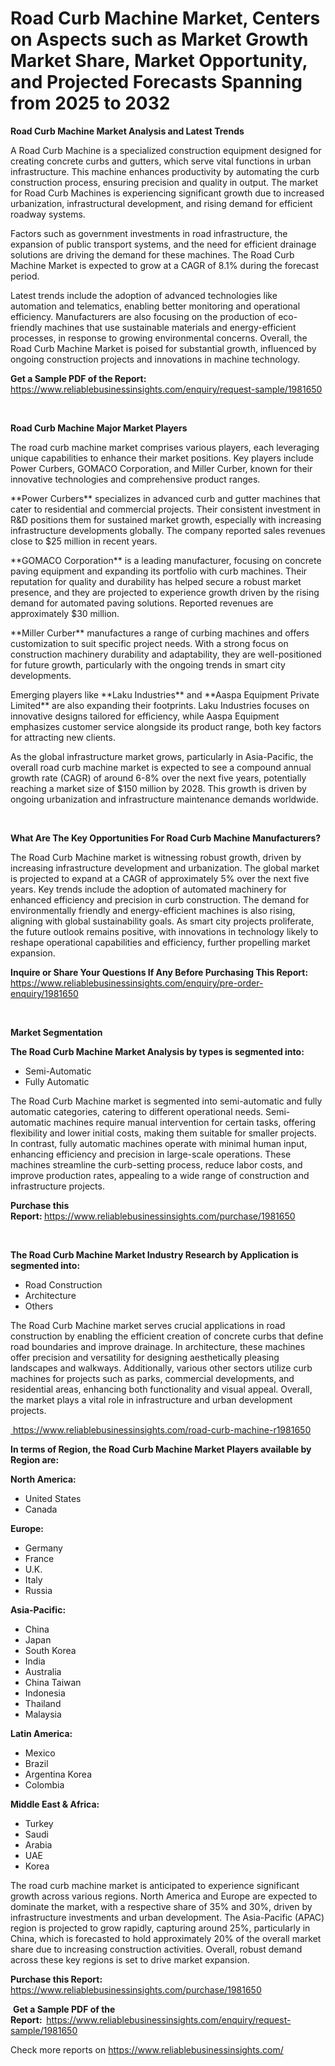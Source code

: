 <p><h1>Road Curb Machine Market, Centers on Aspects such as Market Growth Market Share, Market Opportunity, and Projected Forecasts Spanning from 2025 to 2032</h1></p><p><strong>Road Curb Machine Market Analysis and Latest Trends</strong></p>
<p><p>A Road Curb Machine is a specialized construction equipment designed for creating concrete curbs and gutters, which serve vital functions in urban infrastructure. This machine enhances productivity by automating the curb construction process, ensuring precision and quality in output. The market for Road Curb Machines is experiencing significant growth due to increased urbanization, infrastructural development, and rising demand for efficient roadway systems. </p><p>Factors such as government investments in road infrastructure, the expansion of public transport systems, and the need for efficient drainage solutions are driving the demand for these machines. The Road Curb Machine Market is expected to grow at a CAGR of 8.1% during the forecast period. </p><p>Latest trends include the adoption of advanced technologies like automation and telematics, enabling better monitoring and operational efficiency. Manufacturers are also focusing on the production of eco-friendly machines that use sustainable materials and energy-efficient processes, in response to growing environmental concerns. Overall, the Road Curb Machine Market is poised for substantial growth, influenced by ongoing construction projects and innovations in machine technology.</p></p>
<p><strong>Get a Sample PDF of the Report:&nbsp;</strong> <a href="https://www.reliablebusinessinsights.com/enquiry/request-sample/1981650?utm_campaign=2224&utm_medium=2&utm_source=Github&utm_content=ia&utm_term=20022025&utm_id=road-curb-machine">https://www.reliablebusinessinsights.com/enquiry/request-sample/1981650</a></p>
<p>&nbsp;</p>
<p><strong>Road Curb Machine Major Market Players</strong></p>
<p><p>The road curb machine market comprises various players, each leveraging unique capabilities to enhance their market positions. Key players include Power Curbers, GOMACO Corporation, and Miller Curber, known for their innovative technologies and comprehensive product ranges. </p><p>**Power Curbers** specializes in advanced curb and gutter machines that cater to residential and commercial projects. Their consistent investment in R&D positions them for sustained market growth, especially with increasing infrastructure developments globally. The company reported sales revenues close to $25 million in recent years.</p><p>**GOMACO Corporation** is a leading manufacturer, focusing on concrete paving equipment and expanding its portfolio with curb machines. Their reputation for quality and durability has helped secure a robust market presence, and they are projected to experience growth driven by the rising demand for automated paving solutions. Reported revenues are approximately $30 million.</p><p>**Miller Curber** manufactures a range of curbing machines and offers customization to suit specific project needs. With a strong focus on construction machinery durability and adaptability, they are well-positioned for future growth, particularly with the ongoing trends in smart city developments.</p><p>Emerging players like **Laku Industries** and **Aaspa Equipment Private Limited** are also expanding their footprints. Laku Industries focuses on innovative designs tailored for efficiency, while Aaspa Equipment emphasizes customer service alongside its product range, both key factors for attracting new clients.</p><p>As the global infrastructure market grows, particularly in Asia-Pacific, the overall road curb machine market is expected to see a compound annual growth rate (CAGR) of around 6-8% over the next five years, potentially reaching a market size of $150 million by 2028. This growth is driven by ongoing urbanization and infrastructure maintenance demands worldwide.</p></p>
<p>&nbsp;</p>
<p><strong>What Are The Key Opportunities For Road Curb Machine Manufacturers?</strong></p>
<p><p>The Road Curb Machine market is witnessing robust growth, driven by increasing infrastructure development and urbanization. The global market is projected to expand at a CAGR of approximately 5% over the next five years. Key trends include the adoption of automated machinery for enhanced efficiency and precision in curb construction. The demand for environmentally friendly and energy-efficient machines is also rising, aligning with global sustainability goals. As smart city projects proliferate, the future outlook remains positive, with innovations in technology likely to reshape operational capabilities and efficiency, further propelling market expansion.</p></p>
<p><strong>Inquire or Share Your Questions If Any Before Purchasing This Report:</strong> <a href="https://www.reliablebusinessinsights.com/enquiry/pre-order-enquiry/1981650?utm_campaign=2224&utm_medium=2&utm_source=Github&utm_content=ia&utm_term=20022025&utm_id=road-curb-machine">https://www.reliablebusinessinsights.com/enquiry/pre-order-enquiry/1981650</a></p>
<p>&nbsp;</p>
<p><strong>Market Segmentation</strong></p>
<p><strong>The Road Curb Machine Market Analysis by types is segmented into:</strong></p>
<p><ul><li>Semi-Automatic</li><li>Fully Automatic</li></ul></p>
<p><p>The Road Curb Machine market is segmented into semi-automatic and fully automatic categories, catering to different operational needs. Semi-automatic machines require manual intervention for certain tasks, offering flexibility and lower initial costs, making them suitable for smaller projects. In contrast, fully automatic machines operate with minimal human input, enhancing efficiency and precision in large-scale operations. These machines streamline the curb-setting process, reduce labor costs, and improve production rates, appealing to a wide range of construction and infrastructure projects.</p></p>
<p><strong>Purchase this Report:&nbsp;</strong><a href="https://www.reliablebusinessinsights.com/purchase/1981650?utm_campaign=2224&utm_medium=2&utm_source=Github&utm_content=ia&utm_term=20022025&utm_id=road-curb-machine">https://www.reliablebusinessinsights.com/purchase/1981650</a></p>
<p>&nbsp;</p>
<p><strong>The Road Curb Machine Market Industry Research by Application is segmented into:</strong></p>
<p><ul><li>Road Construction</li><li>Architecture</li><li>Others</li></ul></p>
<p><p>The Road Curb Machine market serves crucial applications in road construction by enabling the efficient creation of concrete curbs that define road boundaries and improve drainage. In architecture, these machines offer precision and versatility for designing aesthetically pleasing landscapes and walkways. Additionally, various other sectors utilize curb machines for projects such as parks, commercial developments, and residential areas, enhancing both functionality and visual appeal. Overall, the market plays a vital role in infrastructure and urban development projects.</p></p>
<p><a href="https://www.reliablebusinessinsights.com/road-curb-machine-r1981650?utm_campaign=2224&utm_medium=2&utm_source=Github&utm_content=ia&utm_term=20022025&utm_id=road-curb-machine">&nbsp;https://www.reliablebusinessinsights.com/road-curb-machine-r1981650</a></p>
<p><strong>In terms of Region, the Road Curb Machine Market Players available by Region are:</strong></p>
<p>
    <p> <strong> North America: </strong>
        <ul>
            <li>United States</li>
            <li>Canada</li>
        </ul>
        </p> 
    <p> <strong> Europe: </strong>
        <ul>
            <li>Germany</li>
            <li>France</li>
            <li>U.K.</li>
            <li>Italy</li>
            <li>Russia</li>
        </ul>
        </p> 
    <p> <strong> Asia-Pacific: </strong>
        <ul>
            <li>China</li>
            <li>Japan</li>
            <li>South Korea</li>
            <li>India</li>
            <li>Australia</li>
            <li>China Taiwan</li>
            <li>Indonesia</li>
            <li>Thailand</li>
            <li>Malaysia</li>
        </ul>
        </p> 
    <p> <strong> Latin America: </strong>
        <ul>
            <li>Mexico</li>
            <li>Brazil</li>
            <li>Argentina Korea</li>
            <li>Colombia</li>
        </ul>
        </p> 
    <p> <strong> Middle East & Africa: </strong>
        <ul>
            <li>Turkey</li>
            <li>Saudi</li>
            <li>Arabia</li>
            <li>UAE</li>
            <li>Korea</li>
        </ul>
    </p>
    </p>
<p><p>The road curb machine market is anticipated to experience significant growth across various regions. North America and Europe are expected to dominate the market, with a respective share of 35% and 30%, driven by infrastructure investments and urban development. The Asia-Pacific (APAC) region is projected to grow rapidly, capturing around 25%, particularly in China, which is forecasted to hold approximately 20% of the overall market share due to increasing construction activities. Overall, robust demand across these key regions is set to drive market expansion.</p></p>
<p><strong>Purchase this Report: </strong><a href="https://www.reliablebusinessinsights.com/purchase/1981650?utm_campaign=2224&utm_medium=2&utm_source=Github&utm_content=ia&utm_term=20022025&utm_id=road-curb-machine">https://www.reliablebusinessinsights.com/purchase/1981650</a></p>
<p>&nbsp;<strong>Get a Sample PDF of the Report:&nbsp;&nbsp;</strong><a href="https://www.reliablebusinessinsights.com/enquiry/request-sample/1981650?utm_campaign=2224&utm_medium=2&utm_source=Github&utm_content=ia&utm_term=20022025&utm_id=road-curb-machine">https://www.reliablebusinessinsights.com/enquiry/request-sample/1981650</a></p>
<p><strong></strong></p>
<p>Check more reports on <a href="https://www.reliablebusinessinsights.com/?utm_campaign=2224&utm_medium=2&utm_source=Github&utm_content=ia&utm_term=20022025&utm_id=road-curb-machine">https://www.reliablebusinessinsights.com/</a></p>